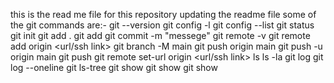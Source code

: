 this is the read me file for this repository
updating the readme file
some of the git commands are:-
git --version
git config -l
git config --list
git status
git init
git add .
git add <file name>
git commit -m "messege"
git remote -v
git remote add origin <url/ssh link>
git branch -M main
git push origin main
git push -u origin main
git push
git remote set-url origin <url/ssh link>
ls
ls -la
git log
git log --oneline
git ls-tree <commit hash>
git show <blob>
git show <commit hash>
git show <commit id>